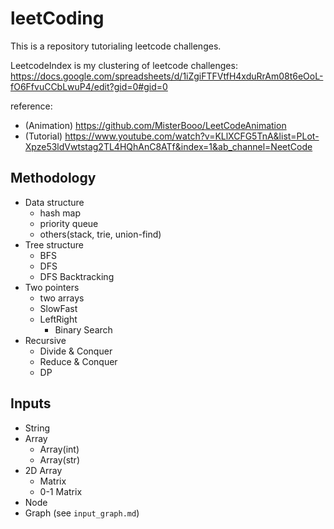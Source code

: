 # leetCoding
 
This is a repository tutorialing leetcode challenges.

LeetcodeIndex is my clustering of leetcode challenges:
https://docs.google.com/spreadsheets/d/1iZgiFTFVtfH4xduRrAm08t6eOoL-fO6FfvuCCbLwuP4/edit?gid=0#gid=0

reference:
- (Animation) https://github.com/MisterBooo/LeetCodeAnimation
- (Tutorial) https://www.youtube.com/watch?v=KLlXCFG5TnA&list=PLot-Xpze53ldVwtstag2TL4HQhAnC8ATf&index=1&ab_channel=NeetCode

## Methodology

- Data structure
    - hash map
    - priority queue
    - others(stack, trie, union-find)
- Tree structure
    - BFS
    - DFS
    - DFS Backtracking
- Two pointers
    - two arrays
    - SlowFast
    - LeftRight
        - Binary Search
- Recursive
    - Divide & Conquer
    - Reduce & Conquer
    - DP
  
## Inputs

- String
- Array
  - Array(int)
  - Array(str)
- 2D Array
  - Matrix
  - 0-1 Matrix
- Node
- Graph (see `input_graph.md`)